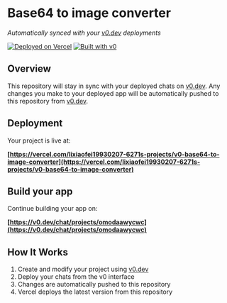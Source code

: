 # Base64 to image converter

*Automatically synced with your [v0.dev](https://v0.dev) deployments*

[![Deployed on Vercel](https://img.shields.io/badge/Deployed%20on-Vercel-black?style=for-the-badge&logo=vercel)](https://vercel.com/lixiaofei19930207-6271s-projects/v0-base64-to-image-converter)
[![Built with v0](https://img.shields.io/badge/Built%20with-v0.dev-black?style=for-the-badge)](https://v0.dev/chat/projects/omodaawycwc)

## Overview

This repository will stay in sync with your deployed chats on [v0.dev](https://v0.dev).
Any changes you make to your deployed app will be automatically pushed to this repository from [v0.dev](https://v0.dev).

## Deployment

Your project is live at:

**[https://vercel.com/lixiaofei19930207-6271s-projects/v0-base64-to-image-converter](https://vercel.com/lixiaofei19930207-6271s-projects/v0-base64-to-image-converter)**

## Build your app

Continue building your app on:

**[https://v0.dev/chat/projects/omodaawycwc](https://v0.dev/chat/projects/omodaawycwc)**

## How It Works

1. Create and modify your project using [v0.dev](https://v0.dev)
2. Deploy your chats from the v0 interface
3. Changes are automatically pushed to this repository
4. Vercel deploys the latest version from this repository
